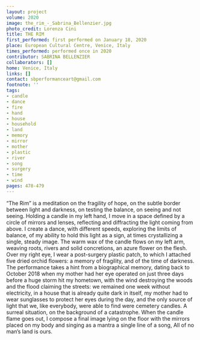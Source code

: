 ```yaml
---
layout: project
volume: 2020
image: the_rim_-_Sabrina_Bellenzier.jpg
photo_credit: Lorenza Cini
title: THE RIM
first_performed: first performed on January 18, 2020
place: European Cultural Centre, Venice, Italy
times_performed: performed once in 2020
contributor: SABRINA BELLENZIER
collaborators: []
home: Venice, Italy
links: []
contact: sbperformanceart@gmail.com
footnote: ''
tags:
- candle
- dance
- fire
- hand
- house
- household
- land
- memory
- mirror
- mother
- plastic
- river
- song
- surgery
- time
- wind
pages: 478-479
---
```


“The Rim” is a meditation on the fragility of hope, on the subtle border between light and darkness, on testing the balance, on seeing and not seeing. Holding a candle in my left hand, I move in a space defined by a circle of mirrors and lenses, reflecting and diffracting the light coming from above. I create a dance, with different speeds, exploring the limits of balance, of my ability to hold this light as a sign, at times crystallizing a single, steady image. The warm wax of the candle flows on my left arm, weaving roots, rivers and solid concretions, an azure flower on the flesh. Over my right eye, I wear a post-surgery plastic patch, to which I attached five dried orchid flowers: a memory of fragility, and of the time of darkness. The performance takes a hint from a biographical memory, dating back to October 2018 when my mother had her eye operated on just three days before a huge storm hit my hometown, with the wind destroying the woods and the flood claiming the streets: we remained one week without electricity, in a house that is already quite dark in itself, my mother had to wear sunglasses to protect her eyes during the day, and the only source of light that we, like everybody, were able to find were cemetery candles. A surreal situation, on the background of a catastrophe. When the candle flame goes out, I compose a final image lying on the floor with the mirrors placed on my body and singing as a mantra a single line of a song, All of no man’s land is ours.